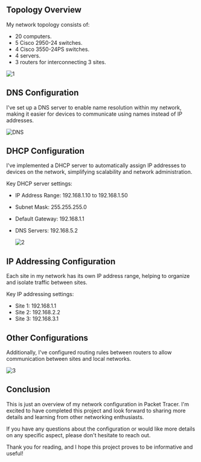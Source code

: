 
## Topology Overview

My network topology consists of:

- 20 computers.
- 5 Cisco 2950-24 switches.
- 4 Cisco 3550-24PS switches.
- 4 servers.
- 3 routers for interconnecting 3 sites.

![1](https://github.com/GussBad/Packet-Tracer-Network/assets/98527927/06e91700-39e4-4150-a16c-162614acc3dd)


## DNS Configuration

I've set up a DNS server to enable name resolution within my network, making it easier for devices to communicate using names instead of IP addresses.

![DNS](https://github.com/GussBad/Packet-Tracer-Network/assets/98527927/560148e9-84f0-44b1-939c-537686e1defe)



## DHCP Configuration

I've implemented a DHCP server to automatically assign IP addresses to devices on the network, simplifying scalability and network administration.

Key DHCP server settings:
- IP Address Range: 192.168.1.10 to 192.168.1.50
- Subnet Mask: 255.255.255.0
- Default Gateway: 192.168.1.1
- DNS Servers: 192.168.5.2

  ![2](https://github.com/GussBad/Packet-Tracer-Network/assets/98527927/251facd4-ab0c-49f7-9fc6-39f4593303c8)


## IP Addressing Configuration

Each site in my network has its own IP address range, helping to organize and isolate traffic between sites.

Key IP addressing settings:
- Site 1: 192.168.1.1
- Site 2: 192.168.2.2
- Site 3: 192.168.3.1

## Other Configurations

Additionally, I've configured routing rules between routers to allow communication between sites and local networks.

![3](https://github.com/GussBad/Packet-Tracer-Network/assets/98527927/e3447970-e7d7-4317-95da-d472b96ef04f)


## Conclusion

This is just an overview of my network configuration in Packet Tracer. I'm excited to have completed this project and look forward to sharing more details and learning from other networking enthusiasts.

If you have any questions about the configuration or would like more details on any specific aspect, please don't hesitate to reach out.

Thank you for reading, and I hope this project proves to be informative and useful!
